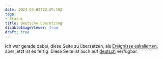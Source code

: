 ```yaml
---
date: 2024-08-03T22:09:56Z
tags:
- Status
title: Deutsche Überetzung
disableImageViewer: true
draft: true
---
```


Ich war gerade dabei, diese Seite zu übersetzen, als [Ereignisse eskalierten](/de/post/mystery-again/), aber jetzt ist es fertig:
Diese Seite ist auch auf [deutsch](/de/) verfügbar.
